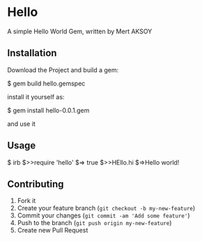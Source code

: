 # Hello

A simple Hello World Gem, written by Mert AKSOY

## Installation

Download the Project and build a gem:

$ gem build hello.gemspec


install it yourself as:

$ gem install hello-0.0.1.gem

and use it

## Usage

$ irb
$>>require 'hello'
$=> true
$>>HEllo.hi
$=>Hello world!

## Contributing

1. Fork it
2. Create your feature branch (`git checkout -b my-new-feature`)
3. Commit your changes (`git commit -am 'Add some feature'`)
4. Push to the branch (`git push origin my-new-feature`)
5. Create new Pull Request
